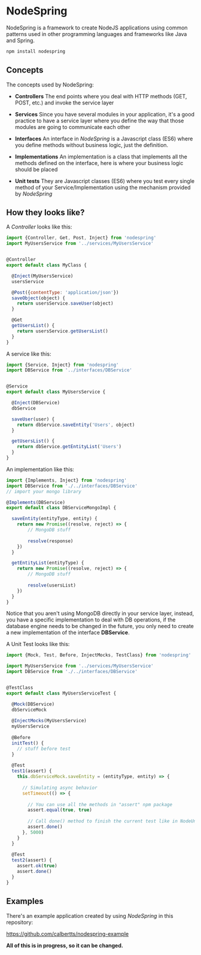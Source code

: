# NodeSpring

NodeSpring is a framework to create NodeJS applications using common patterns used in other programming languages and frameworks like Java and Spring.

```bash
npm install nodespring
```


## Concepts
The concepts used by NodeSpring:

* **Controllers**
  The end points where you deal with HTTP methods (GET, POST, etc.) and invoke the service layer
  
* **Services**
  Since you have several modules in your application, it's a good practice to have a service layer where you define the way that those modules are going to communicate each other

* **Interfaces**
  An interface in *NodeSpring* is a Javascript class (ES6) where you define methods without business logic, just the definition.
  
* **Implementations**
  An implementation is a class that implements all the methods defined on the interface, here is where your business logic should be placed

* **Unit tests**
  They are Javascript classes (ES6) where you test every single method of your Service/Implementation using the mechanism provided by *NodeSpring*


## How they looks like?

A *Controller* looks like this:

```javascript
import {Controller, Get, Post, Inject} from 'nodespring'
import MyUsersService from '../services/MyUsersService'


@Controller
export default class MyClass {

  @Inject(MyUsersService)
  usersService

  @Post({contentType: 'application/json'})
  saveObject(object) {
    return usersService.saveUser(object)
  }

  @Get
  getUsersList() {
    return usersService.getUsersList()
  }
}
```


A service like this:

```javascript
import {Service, Inject} from 'nodespring'
import DBService from '../interfaces/DBService'


@Service
export default class MyUsersService {

  @Inject(DBService)
  dbService

  saveUser(user) {
    return dbService.saveEntity('Users', object)
  }

  getUsersList() {
    return dbService.getEntityList('Users')
  }
}
```


An implementation like this:

```javascript
import {Implements, Inject} from 'nodespring'
import DBService from './../interfaces/DBService'
// import your mongo library

@Implements(DBService)
export default class DBServiceMongoImpl {

  saveEntity(entityType, entity) {
    return new Promise((resolve, reject) => {
        // MongoDB stuff
        
        resolve(response)
    })
  }

  getEntityList(entityType) {
    return new Promise((resolve, reject) => {
        // MongoDB stuff
        
        resolve(usersList)
    })
  }
}

```

Notice that you aren't using MongoDB directly in your service layer, instead, you have a specific implementation to deal with DB operations, if the database engine needs to be changed in the future, you only need to create a new implementation of the interface **DBService**.


A Unit Test looks like this:

```javascript
import {Mock, Test, Before, InjectMocks, TestClass} from 'nodespring'

import MyUsersService from '../services/MyUsersService'
import DBService from './../interfaces/DBService'


@TestClass
export default class MyUsersServiceTest {

  @Mock(DBService)
  dbServiceMock
  
  @InjectMocks(MyUsersService)
  myUsersService
  
  @Before
  initTest() {
    // stuff before test
  }
  
  @Test
  test1(assert) {
    this.dbServiceMock.saveEntity = (entityType, entity) => {
    
      // Simulating async behavior
      setTimeout(() => {
      
        // You can use all the methods in "assert" npm package
        assert.equal(true, true)
        
        // Call done() method to finish the current test like in NodeUnit
        assert.done()
      }, 5000)
    }
  }
  
  @Test
  test2(assert) {
    assert.ok(true)
    assert.done()
  }
}

```


## Examples
There's an example application created by using *NodeSpring* in this repository:

https://github.com/calbertts/nodespring-example


**All of this is in progress, so it can be changed.**